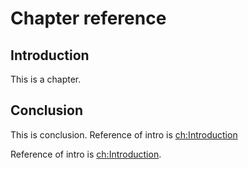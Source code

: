 # Chapter reference

<div id="chintroduction"></div>

## Introduction
This is a chapter.


<div id="chconclusion"></div>

## Conclusion
This is conclusion.
Reference of intro is
<a href="#chintroduction">ch:Introduction</a>

Reference of intro is <a href="#chintroduction">ch:Introduction</a>.

